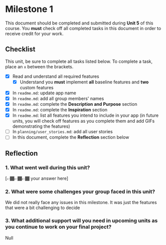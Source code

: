 # Milestone 1

This document should be completed and submitted during **Unit 5** of this course. You **must** check off all completed tasks in this document in order to receive credit for your work.

## Checklist

This unit, be sure to complete all tasks listed below. To complete a task, place an `x` between the brackets.

- [X] Read and understand all required features
  - [X] Understand you **must** implement **all** baseline features and **two** custom features
- [X] In `readme.md`: update app name
- [X] In `readme.md`: add all group members' names
- [X] In `readme.md`: complete the **Description and Purpose** section
- [X] In `readme.md`: complete the **Inspiration** section
- [X] In `readme.md`: list all features you intend to include in your app (in future units, you will check off features as you complete them and add GIFs demonstrating the features)
- [ ] In `planning/user_stories.md`: add all user stories
- [ ] In this document, complete the **Reflection** section below

## Reflection

### 1. What went well during this unit?

[👉🏾👉🏾👉🏾 your answer here]

### 2. What were some challenges your group faced in this unit?

We did not really face any issues in this milestone. It was just the features that were a bit challenging to decide

### 3. What additional support will you need in upcoming units as you continue to work on your final project?

Null
